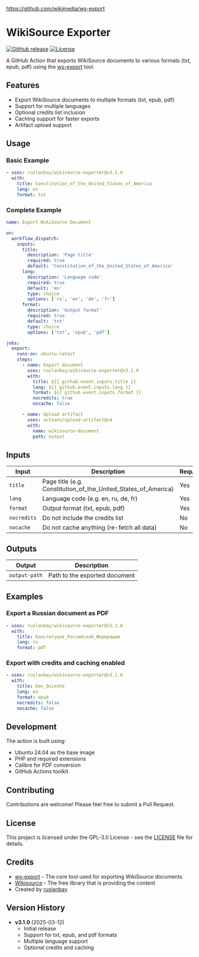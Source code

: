 https://github.com/wikimedia/ws-export

# WikiSource Exporter

[![GitHub release](https://img.shields.io/github/v/release/ruslanbay/wikisource-exporter)](https://github.com/ruslanbay/wikisource-exporter/releases)
[![License](https://img.shields.io/github/license/ruslanbay/wikisource-exporter)](LICENSE)

A GitHub Action that exports WikiSource documents to various formats (txt, epub, pdf) using the [ws-export](https://github.com/wikimedia/ws-export) tool.

## Features

- Export WikiSource documents to multiple formats (txt, epub, pdf)
- Support for multiple languages
- Optional credits list inclusion
- Caching support for faster exports
- Artifact upload support

## Usage

### Basic Example

```yaml
- uses: ruslanbay/wikisource-exporter@v3.1.0
  with:
    title: Constitution_of_the_United_States_of_America
    lang: en
    format: txt
```

### Complete Example

```yaml
name: Export WikiSource Document

on:
  workflow_dispatch:
    inputs:
      title:
        description: 'Page title'
        required: true
        default: 'Constitution_of_the_United_States_of_America'
      lang:
        description: 'Language code'
        required: true
        default: 'en'
        type: choice
        options: ['ru', 'en', 'de', 'fr']
      format:
        description: 'Output format'
        required: true
        default: 'txt'
        type: choice
        options: ['txt', 'epub', 'pdf']

jobs:
  export:
    runs-on: ubuntu-latest
    steps:
      - name: Export document
        uses: ruslanbay/wikisource-exporter@v3.1.0
        with:
          title: ${{ github.event.inputs.title }}
          lang: ${{ github.event.inputs.lang }}
          format: ${{ github.event.inputs.format }}
          nocredits: true
          nocache: false

      - name: Upload artifact
        uses: actions/upload-artifact@v4
        with:
          name: wikisource-document
          path: output
```

## Inputs

| Input | Description | Required | Default |
|-------|-------------|----------|---------|
| `title` | Page title (e.g. Constitution_of_the_United_States_of_America) | Yes | - |
| `lang` | Language code (e.g. en, ru, de, fr) | Yes | en |
| `format` | Output format (txt, epub, pdf) | Yes | txt |
| `nocredits` | Do not include the credits list | No | true |
| `nocache` | Do not cache anything (re-fetch all data) | No | false |

## Outputs

| Output | Description |
|--------|-------------|
| `output-path` | Path to the exported document |

## Examples

### Export a Russian document as PDF

```yaml
- uses: ruslanbay/wikisource-exporter@v3.1.0
  with:
    title: Конституция_Российской_Федерации
    lang: ru
    format: pdf
```

### Export with credits and caching enabled

```yaml
- uses: ruslanbay/wikisource-exporter@v3.1.0
  with:
    title: Don_Quixote
    lang: en
    format: epub
    nocredits: false
    nocache: false
```

## Development

The action is built using:
- Ubuntu 24.04 as the base image
- PHP and required extensions
- Calibre for PDF conversion
- GitHub Actions toolkit

## Contributing

Contributions are welcome! Please feel free to submit a Pull Request.

## License

This project is licensed under the GPL-3.0 License - see the [LICENSE](LICENSE) file for details.

## Credits

- [ws-export](https://github.com/wikimedia/ws-export) - The core tool used for exporting WikiSource documents
- [Wikisource](https://wikisource.org/) - The free library that is providing the content
- Created by [ruslanbay](https://github.com/ruslanbay)

## Version History

- **v3.1.0** (2025-03-12)
  - Initial release
  - Support for txt, epub, and pdf formats
  - Multiple language support
  - Optional credits and caching
